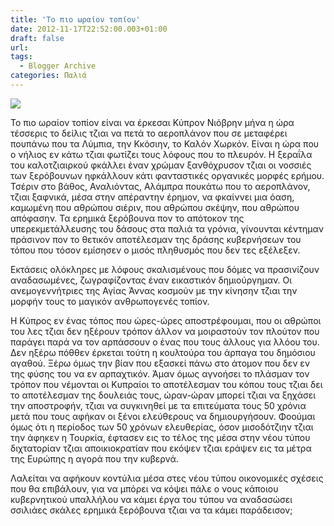 ```yaml
---
title: 'Το πιο ωραίον τοπίον'
date: 2012-11-17T22:52:00.003+01:00
draft: false
url: 
tags:
  - Blogger Archive
categories: Παλιά
---
```


  

[![](https://blogger.googleusercontent.com/img/b/R29vZ2xl/AVvXsEipbz0OM9SAIQlQCsUGLfEgq-yxenegbvtsmwPKbwLxBR83pJ-Ep2Yuw8ZDr3xyZiRbgfgih0Dyv7kIHxfBBT5zeE3bxF9g2ZKfWswCqFbFlY6kWzzCluyJgLMOV5692n3T6veDju02BNY/s320/Capture+d%E2%80%99e%CC%81cran+2012-11-17+a%CC%80+21.18.37.png)](https://blogger.googleusercontent.com/img/b/R29vZ2xl/AVvXsEipbz0OM9SAIQlQCsUGLfEgq-yxenegbvtsmwPKbwLxBR83pJ-Ep2Yuw8ZDr3xyZiRbgfgih0Dyv7kIHxfBBT5zeE3bxF9g2ZKfWswCqFbFlY6kWzzCluyJgLMOV5692n3T6veDju02BNY/s1600/Capture+d%E2%80%99e%CC%81cran+2012-11-17+a%CC%80+21.18.37.png)

  

Το πιο ωραίον τοπίον είναι να έρκεσαι Κύπρον Νιόβρην μήνα η ώρα τέσσερις το δείλις τζιαι να πετά το αεροπλάνον που σε μεταφέρει πουπάνω που τα Λύμπια, την Κκόσιην, το Καλόν Χωρκόν. Είναι η ώρα που ο νήλιος εν κάτω τζιαι φωτίζει τους λόφους που το πλευρόν. Η ξεραΐλα του καλοτζιαιρκού φκάλλει έναν χρώμαν ξανθόχρυσον τζιαι οι νοσσιές των ξερόβουνων ηφκάλλουν κάτι φανταστικές οργανικές μορφές ερήμου. Τσέριν στο βάθος, Αναλιόντας, Αλάμπρα πουκάτω που το αεροπλάνον, τζιαι ξαφνικά, μέσα στην απέραντην έρημον, να φκαίννει μια όαση, καμωμένη που αθρώπου σιέριν, που αθρώπου σκέψην, που αθρώπου απόφασην. Τα ερημικά ξερόβουνα πον το απότοκον της υπερεκμετάλλευσης του δάσους στα παλιά τα γρόνια, γίνουνται κέντημαν πράσινον πον το θετικόν αποτέλεσμαν της δράσης κυβερνήσεων του τόπου που τόσον εμίσησεν ο μισός πληθυσμός που δεν τες εξέλεξεν.

  

Εκτάσεις ολόκληρες με λόφους σκαλισμένους που δόμες να πρασινίζουν αναδασωμένες, ζωγραφίζοντας έναν εικαστικόν δημιούργημαν. Οι ανεμογεννήτριες της Αγίας Άννας κοσμούν με την κίνησην τζιαι την μορφήν τους το μαγικόν ανθρωπογενές τοπίον.

  

Η Κύπρος εν ένας τόπος που ώρες-ώρες αποστρέφουμαι, που οι αθρώποι του λες τζιαι δεν ηξέρουν τρόπον άλλον να μοιραστούν τον πλούτον που παράγει παρά να τον αρπάσσουν ο ένας που τους άλλους για λλόου του. Δεν ηξέρω πόθθεν έρκεται τούτη η κουλτούρα του άρπαγα του δημόσιου αγαθού. Ξέρω όμως την βίαν που εξασκεί πάνω στο άτομον που δεν εν της φύσης του να εν αρπαχτικόν. Άμαν όμως αγνοήσει το πλάσμαν τον τρόπον που νέμονται οι Κυπραίοι το αποτέλεσμαν του κόπου τους τζιαι δει το αποτέλεσμαν της δουλειάς τους, ώραν-ώραν μπορεί τζιαι να ξηχάσει την αποστροφήν, τζιαι να συγκινηθεί με τα επιτεύματα τους 50 χρόνια μετά που τους αφήκαν οι ξένοι ελεύθερους να δημιουργήσουν. Φοούμαι όμως ότι η περίοδος των 50 χρόνων ελευθερίας, όσον μισοδότζιην τζιαι την άφηκεν η Τουρκία, έφτασεν εις το τέλος της μέσα στην νέου τύπου διχτατορίαν τζιαι αποικιοκρατίαν που εκόψεν τζιαι εράψεν εις τα μέτρα της Ευρώπης η αγορά που την κυβερνά. 

  

Λαλείται να αφήκουν κοντύλια μέσα στες νέου τύπου οικονομικές σχέσεις που θα επιβάλουν, για να μπόρει να κόψει πάλε ο νους κάποιου κυβερνητικού υπαλλήλου να κάμει έργα του τύπου να αναδασώσει σσιλιάες σκάλες ερημικά ξερόβουνα τζιαι να τα κάμει παράδεισον;
